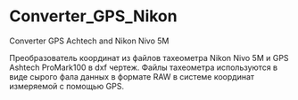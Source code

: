 Converter_GPS_Nikon
===================

Converter GPS Achtech and Nikon Nivo 5M

Преобразователь  координат из файлов тахеометра Nikon Nivo 5M и GPS Ashtech ProMark100 в dxf чертеж.
Файлы тахеометра используются в виде сырого фала данных в формате RAW в системе координат измеряемой с помощью GPS.
